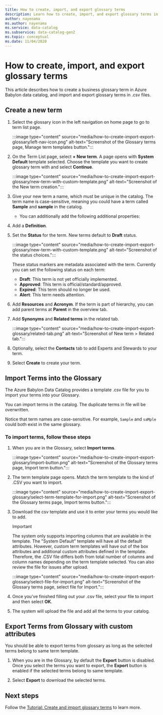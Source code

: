```yaml
---
title: How to create, import, and export glossary terms
description: Learn how to create, import, and export glossary terms in Azure Babylon.
author: nayenama
ms.author: nayenama
ms.service: data-catalog
ms.subservice: data-catalog-gen2
ms.topic: conceptual
ms.date: 11/04/2020
---
```


# How to create, import, and export glossary terms

This article describes how to create a business glossary term in Azure Babylon data catalog, and import and export glossary terms in .csv files.

## Create a new term

1. Select the glossary icon in the left navigation on home page to go to term list page.

   :::image type="content" source="media/how-to-create-import-export-glossary/left-nav-icon.png" alt-text="Screenshot of the Glossary terms page, Manage term templates button.":::

2. On the Term List page, select **+ New term**. A page opens with **System Default** template selected. Choose the template you want to create glossary term with and select **Continue**.

   :::image type="content" source="media/how-to-create-import-export-glossary/new-term-with-custom-template.png" alt-text="Screenshot of the New term creation.":::

3. Give your new term a name, which must be unique in the catalog. The term name is case-sensitive, meaning you could have a term called **Sample** and **sample** in the catalog.

   - You can additionally add the following additional properties:

4. Add a **Definition**.

5. Set the **Status** for the term. New terms default to **Draft** status.

   :::image type="content" source="media/how-to-create-import-export-glossary/new-term-with-custom-template.png" alt-text="Screenshot of the status choices.":::

   These status markers are metadata associated with the term. Currently you can set the following status on each term:

   - **Draft**: This term is not yet officially implemented.
   - **Approved**: This term is official/standard/approved.
   - **Expired**: This term should no longer be used.
   - **Alert**: This term needs attention.

6. Add **Resources** and **Acronym**. If the term is part of hierarchy, you can add parent terms at **Parent** in the overview tab.

7. Add **Synonyms** and **Related terms** in the related tab.

   :::image type="content" source="media/how-to-create-import-export-glossary/related-tab.png" alt-text="Screenshot of New term > Related tab.":::

8. Optionally, select the **Contacts** tab to add Experts and Stewards to your term.

9. Select **Create** to create your term.

## Import Terms into the Glossary

The Azure Babylon Data Catalog provides a template .csv file for you to import your terms into your Glossary.

You can import terms in the catalog. The duplicate terms in file will be overwritten.

Notice that term names are case-sensitive. For example, `Sample` and `saMple` could both exist in the same glossary.

### To import terms, follow these steps

1. When you are in the Glossary, select **Import terms**.

   :::image type="content" source="media/how-to-create-import-export-glossary/import-button.png" alt-text="Screenshot of the Glossary terms page, Import term button.":::

2. The term template page opens. Match the term template to the kind of .CSV you want to import.

   :::image type="content" source="media/how-to-create-import-export-glossary/select-term-template-for-import.png" alt-text="Screenshot of the Glossary terms page, Import terms button.":::

3. Download the csv template and use it to enter your terms you would like to add.

   > [!Important]
   > The system only supports importing columns that are available in the template. The "System Default" template will have all the default attributes.
   > However, custom term templates will have out of the box attributes and additional custom attributes defined in the template. Therefore, the .CSV file differs both from total number of columns and column names depending on the term template selected. You can also review the file for issues after upload.

   :::image type="content" source="media/how-to-create-import-export-glossary/select-file-for-import.png" alt-text="Screenshot of the Glossary terms page, select file for Import.":::

4. Once you've finished filling out your .csv file, select your file to import and then select **OK**.

5. The system will upload the file and add all the terms to your catalog.

## Export Terms from Glossary with custom attributes

You should be able to export terms from glossary as long as the selected terms belong to same term template.

1. When you are in the Glossary, by default the **Export** button is disabled. Once you select the terms you want to export, the **Export** button is enabled if the selected terms belong to same template.

2. Select **Export** to download the selected terms.

## Next steps

Follow the [Tutorial: Create and import glossary terms](starter-kit-tutorial-5.md) to learn more.
